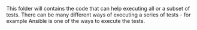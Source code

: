 This folder will contains the code that can help executing all or a subset of tests. There can be many different ways of executing a series of tests - for example Ansible is one of the ways to execute the tests. 
